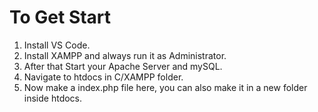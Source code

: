 # To Get Start
1. Install VS Code.
2. Install XAMPP and always run it as Administrator.
3. After that Start your Apache Server and mySQL.
4. Navigate to htdocs in C/XAMPP folder.
5. Now make a index.php file here, you can also make it in a new folder inside htdocs.
